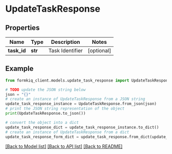 # UpdateTaskResponse


## Properties

Name | Type | Description | Notes
------------ | ------------- | ------------- | -------------
**task_id** | **str** | Task Identifier | [optional] 

## Example

```python
from formkiq_client.models.update_task_response import UpdateTaskResponse

# TODO update the JSON string below
json = "{}"
# create an instance of UpdateTaskResponse from a JSON string
update_task_response_instance = UpdateTaskResponse.from_json(json)
# print the JSON string representation of the object
print(UpdateTaskResponse.to_json())

# convert the object into a dict
update_task_response_dict = update_task_response_instance.to_dict()
# create an instance of UpdateTaskResponse from a dict
update_task_response_form_dict = update_task_response.from_dict(update_task_response_dict)
```
[[Back to Model list]](../README.md#documentation-for-models) [[Back to API list]](../README.md#documentation-for-api-endpoints) [[Back to README]](../README.md)


